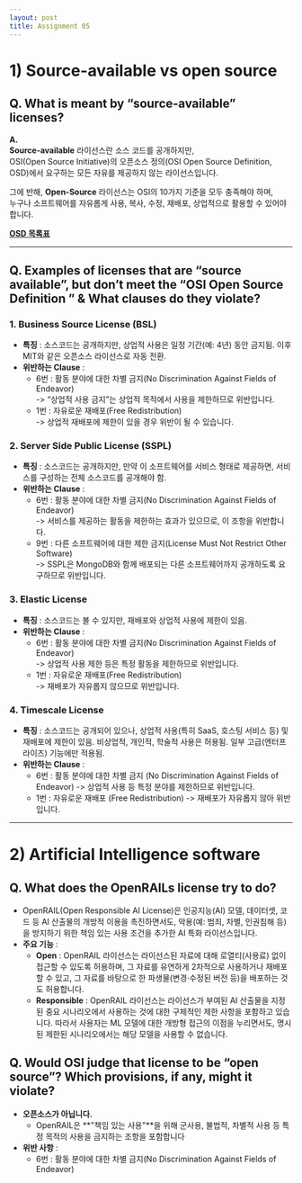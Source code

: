 ```yaml
---
layout: post
title: Assignment 05
---
```


# 1) Source-available vs open source   

## Q. What is meant by “source-available” licenses?   

**A.**   
**Source-available** 라이선스란 소스 코드를 공개하지만,   
OSI(Open Source Initiative)의 오픈소스 정의(OSI Open Source Definition, OSD)에서 요구하는 모든 자유를 제공하지 않는 라이선스입니다.   
   
그에 반해, **Open-Source** 라이선스는 OSI의 10가지 기준을 모두 충족해야 하며,   
누구나 소프트웨어를 자유롭게 사용, 복사, 수정, 재배포, 상업적으로 활용할 수 있어야 합니다.   
   
**[OSD 목록표](https://opensource.org/osd)**

---

## Q. Examples of licenses that are “source available”, but don’t meet the “OSI Open Source Definition ” & What clauses do they violate?   

### 1. Business Source License (BSL)
- **특징** : 소스코드는 공개하지만, 상업적 사용은 일정 기간(예: 4년) 동안 금지됨. 이후 MIT와 같은 오픈소스 라이선스로 자동 전환.
- **위반하는 Clause** :   
  - 6번 : 활동 분야에 대한 차별 금지(No Discrimination Against Fields of Endeavor)   
  -> “상업적 사용 금지”는 상업적 목적에서 사용을 제한하므로 위반입니다.
  - 1번 : 자유로운 재배포(Free Redistribution)   
  -> 상업적 재배포에 제한이 있을 경우 위반이 될 수 있습니다.

### 2. Server Side Public License (SSPL)
- **특징** : 소스코드는 공개하지만, 만약 이 소프트웨어를 서비스 형태로 제공하면, 서비스를 구성하는 전체 소스코드를 공개해야 함.
- **위반하는 Clause** :   
  - 6번 : 활동 분야에 대한 차별 금지(No Discrimination Against Fields of Endeavor)   
  -> 서비스를 제공하는 활동을 제한하는 효과가 있으므로, 이 조항을 위반합니다.
  - 9번 : 다른 소프트웨어에 대한 제한 금지(License Must Not Restrict Other Software)   
  -> SSPL은 MongoDB와 함께 배포되는 다른 소프트웨어까지 공개하도록 요구하므로 위반입니다.

### 3. Elastic License
- **특징** : 소스코드는 볼 수 있지만, 재배포와 상업적 사용에 제한이 있음.
- **위반하는 Clause** :   
  - 6번 : 활동 분야에 대한 차별 금지(No Discrimination Against Fields of Endeavor)   
  -> 상업적 사용 제한 등은 특정 활동을 제한하므로 위반입니다.
  - 1번 : 자유로운 재배포(Free Redistribution)   
  -> 재배포가 자유롭지 않으므로 위반입니다.

### 4. Timescale License
- **특징** : 소스코드는 공개되어 있으나, 상업적 사용(특히 SaaS, 호스팅 서비스 등) 및 재배포에 제한이 있음. 비상업적, 개인적, 학술적 사용은 허용됨. 일부 고급(엔터프라이즈) 기능에만 적용됨.
- **위반하는 Clause** :   
  - 6번 : 활동 분야에 대한 차별 금지 (No Discrimination Against Fields of Endeavor)
  -> 상업적 사용 등 특정 분야를 제한하므로 위반입니다.
  - 1번 : 자유로운 재배포 (Free Redistribution)
  -> 재배포가 자유롭지 않아 위반입니다.
---

# 2) Artificial Intelligence software

## Q. What does the OpenRAILs license try to do? 

- OpenRAIL(Open Responsible AI License)은 인공지능(AI) 모델, 데이터셋, 코드 등 AI 산출물의 개방적 이용을 촉진하면서도, 악용(예: 범죄, 차별, 인권침해 등)을 방지하기 위한 책임 있는 사용 조건을 추가한 AI 특화 라이선스입니다.
- **주요 기능** :
  - **Open** : OpenRAIL 라이선스는 라이선스된 자료에 대해 로열티(사용료) 없이 접근할 수 있도록 허용하며, 그 자료를 유연하게 2차적으로 사용하거나 재배포할 수 있고, 그 자료를 바탕으로 한 파생물(변경·수정된 버전 등)을 배포하는 것도 허용합니다.
  - **Responsible** : OpenRAIL 라이선스는 라이선스가 부여된 AI 산출물을 지정된 중요 시나리오에서 사용하는 것에 대한 구체적인 제한 사항을 포함하고 있습니다. 따라서 사용자는 ML 모델에 대한 개방형 접근의 이점을 누리면서도, 명시된 제한된 시나리오에서는 해당 모델을 사용할 수 없습니다.

## Q. Would OSI judge that license to be “open source”? Which provisions, if any, might it violate?

- **오픈소스가 아닙니다.**   
  - OpenRAIL은 **"책임 있는 사용"**을 위해 군사용, 불법적, 차별적 사용 등 특정 목적의 사용을 금지하는 조항을 포함합니다
- **위반 사항** :   
  - 6번 : 활동 분야에 대한 차별 금지(No Discrimination Against Fields of Endeavor)

